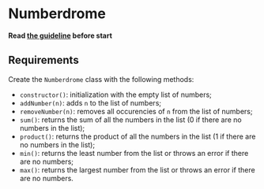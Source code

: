 # Numberdrome

**Read [the guideline](https://github.com/mate-academy/js_task-guideline/blob/master/README.md) before start**

## Requirements

Create the `Numberdrome` class with the following methods:

- `constructor()`: initialization with the empty list of numbers;
- `addNumber(n)`: adds `n` to the list of numbers;
- `removeNumber(n)`: removes  all occurencies of `n` from the list of numbers;
- `sum()`: returns the sum of all the numbers in the list (0 if there are no numbers in the list);
- `product()`: returns the product of all the numbers in the list (1 if there are no numbers in the list);
- `min()`: returns the least number from the list or throws an error if there are no numbers;
- `max()`: returns the largest number from the list or throws an error if there are no numbers.
